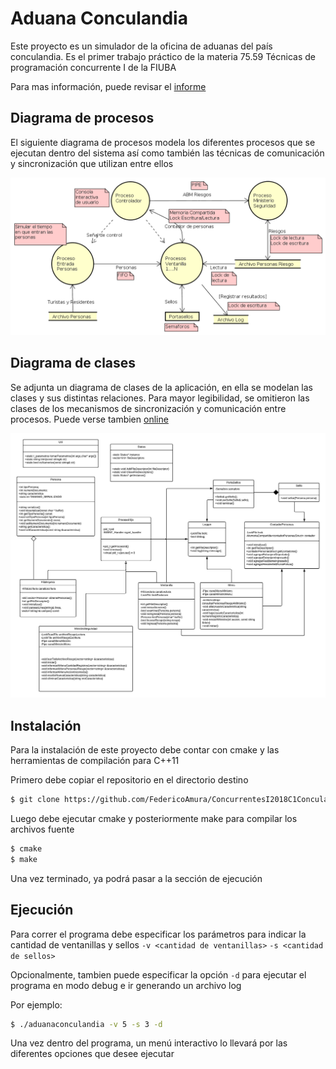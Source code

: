 # Aduana Conculandia

Este proyecto es un simulador de la oficina de aduanas del país conculandia. Es el primer trabajo práctico de la materia 75.59 Técnicas de programación concurrente I de la FIUBA

Para mas información, puede revisar el [informe](https://docs.google.com/document/d/1Z-Cl7awIQP-KW8EVxxx5jXw9S37zjfRLdaCBrTa8dXo "Informe")

## Diagrama de procesos

El siguiente diagrama de procesos modela los diferentes procesos que se ejecutan dentro del sistema así como también las técnicas de comunicación y sincronización que utilizan entre ellos

![Diagrama de procesos](https://github.com/FedericoAmura/ConcurrentesI2018C1Conculandia/blob/master/diagramaProcesos.png "Diagrama de procesos")

## Diagrama de clases

Se adjunta un diagrama de clases de la aplicación, en ella se modelan las clases y sus distintas relaciones. Para mayor legibilidad, se omitieron las clases de los mecanismos de sincronización y comunicación entre procesos. Puede verse tambien [online](https://www.lucidchart.com/invitations/accept/5e77560c-b42e-41a0-93a9-eecb19302ab6 "Diagrama de clases")

![Diagrama de clases](https://github.com/FedericoAmura/ConcurrentesI2018C1Conculandia/blob/master/diagramaClases.jpeg "Diagrama de clases")

## Instalación
Para la instalación de este proyecto debe contar con cmake y las herramientas de compilación para C++11

Primero debe copiar el repositorio en el directorio destino

````bash
$ git clone https://github.com/FedericoAmura/ConcurrentesI2018C1Conculandia.git
````

Luego debe ejecutar cmake y posteriormente make para compilar los archivos fuente
````bash
$ cmake
$ make
````

Una vez terminado, ya podrá pasar a la sección de ejecución

## Ejecución
Para correr el programa debe especificar los parámetros para indicar la cantidad de ventanillas y sellos
`-v <cantidad de ventanillas>`
`-s <cantidad de sellos>`

Opcionalmente, tambien puede especificar la opción `-d` para ejecutar el programa en modo debug e ir generando un archivo log

Por ejemplo:
```bash
$ ./aduanaconculandia -v 5 -s 3 -d
```

Una vez dentro del programa, un menú interactivo lo llevará por las diferentes opciones que desee ejecutar

